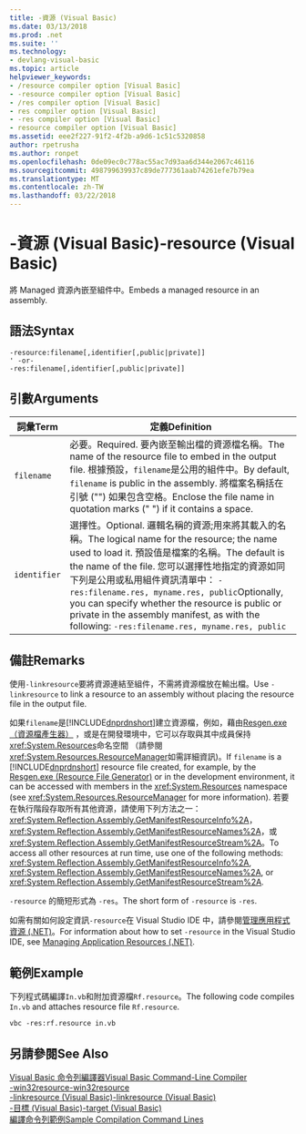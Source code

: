 ```yaml
---
title: -資源 (Visual Basic)
ms.date: 03/13/2018
ms.prod: .net
ms.suite: ''
ms.technology:
- devlang-visual-basic
ms.topic: article
helpviewer_keywords:
- /resource compiler option [Visual Basic]
- -resource compiler option [Visual Basic]
- /res compiler option [Visual Basic]
- res compiler option [Visual Basic]
- -res compiler option [Visual Basic]
- resource compiler option [Visual Basic]
ms.assetid: eee2f227-91f2-4f2b-a9d6-1c51c5320858
author: rpetrusha
ms.author: ronpet
ms.openlocfilehash: 0de09ec0c778ac55ac7d93aa6d344e2067c46116
ms.sourcegitcommit: 498799639937c89de777361aab74261efe7b79ea
ms.translationtype: MT
ms.contentlocale: zh-TW
ms.lasthandoff: 03/22/2018
---
```

# <a name="-resource-visual-basic"></a><span data-ttu-id="4a5c1-102">-資源 (Visual Basic)</span><span class="sxs-lookup"><span data-stu-id="4a5c1-102">-resource (Visual Basic)</span></span>
<span data-ttu-id="4a5c1-103">將 Managed 資源內嵌至組件中。</span><span class="sxs-lookup"><span data-stu-id="4a5c1-103">Embeds a managed resource in an assembly.</span></span>  
  
## <a name="syntax"></a><span data-ttu-id="4a5c1-104">語法</span><span class="sxs-lookup"><span data-stu-id="4a5c1-104">Syntax</span></span>  
  
```  
-resource:filename[,identifier[,public|private]]  
' -or-  
-res:filename[,identifier[,public|private]]  
```  
  
## <a name="arguments"></a><span data-ttu-id="4a5c1-105">引數</span><span class="sxs-lookup"><span data-stu-id="4a5c1-105">Arguments</span></span>  
  
|<span data-ttu-id="4a5c1-106">詞彙</span><span class="sxs-lookup"><span data-stu-id="4a5c1-106">Term</span></span>|<span data-ttu-id="4a5c1-107">定義</span><span class="sxs-lookup"><span data-stu-id="4a5c1-107">Definition</span></span>|  
|---|---|  
|`filename`|<span data-ttu-id="4a5c1-108">必要。</span><span class="sxs-lookup"><span data-stu-id="4a5c1-108">Required.</span></span> <span data-ttu-id="4a5c1-109">要內嵌至輸出檔的資源檔名稱。</span><span class="sxs-lookup"><span data-stu-id="4a5c1-109">The name of the resource file to embed in the output file.</span></span> <span data-ttu-id="4a5c1-110">根據預設，`filename`是公用的組件中。</span><span class="sxs-lookup"><span data-stu-id="4a5c1-110">By default, `filename` is public in the assembly.</span></span> <span data-ttu-id="4a5c1-111">將檔案名稱括在引號 ("") 如果包含空格。</span><span class="sxs-lookup"><span data-stu-id="4a5c1-111">Enclose the file name in quotation marks (" ") if it contains a space.</span></span>|  
|`identifier`|<span data-ttu-id="4a5c1-112">選擇性。</span><span class="sxs-lookup"><span data-stu-id="4a5c1-112">Optional.</span></span> <span data-ttu-id="4a5c1-113">邏輯名稱的資源;用來將其載入的名稱。</span><span class="sxs-lookup"><span data-stu-id="4a5c1-113">The logical name for the resource; the name used to load it.</span></span> <span data-ttu-id="4a5c1-114">預設值是檔案的名稱。</span><span class="sxs-lookup"><span data-stu-id="4a5c1-114">The default is the name of the file.</span></span> <span data-ttu-id="4a5c1-115">您可以選擇性地指定的資源如同下列是公用或私用組件資訊清單中： `-res:filename.res, myname.res, public`</span><span class="sxs-lookup"><span data-stu-id="4a5c1-115">Optionally, you can specify whether the resource is public or private in the assembly manifest, as with the following: `-res:filename.res, myname.res, public`</span></span>|  
  
## <a name="remarks"></a><span data-ttu-id="4a5c1-116">備註</span><span class="sxs-lookup"><span data-stu-id="4a5c1-116">Remarks</span></span>  
 <span data-ttu-id="4a5c1-117">使用`-linkresource`要將資源連結至組件，不需將資源檔放在輸出檔。</span><span class="sxs-lookup"><span data-stu-id="4a5c1-117">Use `-linkresource` to link a resource to an assembly without placing the resource file in the output file.</span></span>  
  
 <span data-ttu-id="4a5c1-118">如果`filename`是[!INCLUDE[dnprdnshort](~/includes/dnprdnshort-md.md)]建立資源檔，例如，藉由[Resgen.exe （資源檔產生器）](http://msdn.microsoft.com/library/8ef159de-b660-4bec-9213-c3fbc4d1c6f4) ，或是在開發環境中，它可以存取與其中成員保持<xref:System.Resources>命名空間 （請參閱<xref:System.Resources.ResourceManager>如需詳細資訊)。</span><span class="sxs-lookup"><span data-stu-id="4a5c1-118">If `filename` is a [!INCLUDE[dnprdnshort](~/includes/dnprdnshort-md.md)] resource file created, for example, by the [Resgen.exe (Resource File Generator)](http://msdn.microsoft.com/library/8ef159de-b660-4bec-9213-c3fbc4d1c6f4) or in the development environment, it can be accessed with members in the <xref:System.Resources> namespace (see <xref:System.Resources.ResourceManager> for more information).</span></span> <span data-ttu-id="4a5c1-119">若要在執行階段存取所有其他資源，請使用下列方法之一： <xref:System.Reflection.Assembly.GetManifestResourceInfo%2A>， <xref:System.Reflection.Assembly.GetManifestResourceNames%2A>，或<xref:System.Reflection.Assembly.GetManifestResourceStream%2A>。</span><span class="sxs-lookup"><span data-stu-id="4a5c1-119">To access all other resources at run time, use one of the following methods: <xref:System.Reflection.Assembly.GetManifestResourceInfo%2A>, <xref:System.Reflection.Assembly.GetManifestResourceNames%2A>, or <xref:System.Reflection.Assembly.GetManifestResourceStream%2A>.</span></span>  
  
 <span data-ttu-id="4a5c1-120">`-resource` 的簡短形式為 `-res`。</span><span class="sxs-lookup"><span data-stu-id="4a5c1-120">The short form of `-resource` is `-res`.</span></span>  
  
 <span data-ttu-id="4a5c1-121">如需有關如何設定資訊`-resource`在 Visual Studio IDE 中，請參閱[管理應用程式資源 (.NET)](/visualstudio/ide/managing-application-resources-dotnet)。</span><span class="sxs-lookup"><span data-stu-id="4a5c1-121">For information about how to set `-resource` in the Visual Studio IDE, see [Managing Application Resources (.NET)](/visualstudio/ide/managing-application-resources-dotnet).</span></span>  
  
## <a name="example"></a><span data-ttu-id="4a5c1-122">範例</span><span class="sxs-lookup"><span data-stu-id="4a5c1-122">Example</span></span>  
 <span data-ttu-id="4a5c1-123">下列程式碼編譯`In.vb`和附加資源檔`Rf.resource`。</span><span class="sxs-lookup"><span data-stu-id="4a5c1-123">The following code compiles `In.vb` and attaches resource file `Rf.resource`.</span></span>  
  
```console
vbc -res:rf.resource in.vb  
```  
  
## <a name="see-also"></a><span data-ttu-id="4a5c1-124">另請參閱</span><span class="sxs-lookup"><span data-stu-id="4a5c1-124">See Also</span></span>  
 [<span data-ttu-id="4a5c1-125">Visual Basic 命令列編譯器</span><span class="sxs-lookup"><span data-stu-id="4a5c1-125">Visual Basic Command-Line Compiler</span></span>](../../../visual-basic/reference/command-line-compiler/index.md)  
 [<span data-ttu-id="4a5c1-126">-win32resource</span><span class="sxs-lookup"><span data-stu-id="4a5c1-126">-win32resource</span></span>](../../../visual-basic/reference/command-line-compiler/win32resource.md)  
 [<span data-ttu-id="4a5c1-127">-linkresource (Visual Basic)</span><span class="sxs-lookup"><span data-stu-id="4a5c1-127">-linkresource (Visual Basic)</span></span>](../../../visual-basic/reference/command-line-compiler/linkresource.md)  
 [<span data-ttu-id="4a5c1-128">-目標 (Visual Basic)</span><span class="sxs-lookup"><span data-stu-id="4a5c1-128">-target (Visual Basic)</span></span>](../../../visual-basic/reference/command-line-compiler/target.md)  
 [<span data-ttu-id="4a5c1-129">編譯命令列範例</span><span class="sxs-lookup"><span data-stu-id="4a5c1-129">Sample Compilation Command Lines</span></span>](../../../visual-basic/reference/command-line-compiler/sample-compilation-command-lines.md)
